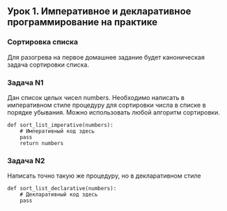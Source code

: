 ## Урок 1. Императивное и декларативное программирование на практике

### Сортировка списка
Для разогрева на первое домашнее задание будет каноническая задача сортировки списка.

### Задача N1
Дан список целых чисел numbers. Необходимо написать в императивном стиле процедуру для
сортировки числа в списке в порядке убывания. Можно использовать любой алгоритм сортировки.
```
def sort_list_imperative(numbers):
    # Императивный код здесь
    pass
    return numbers
```

### Задача N2
Написать точно такую же процедуру, но в декларативном стиле
```
def sort_list_declarative(numbers):
    # Декларативный код здесь
    pass
```
